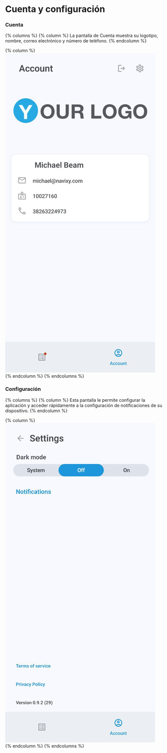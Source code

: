 # Cuenta y configuración

### Cuenta

{% columns %}
{% column %}
La pantalla de Cuenta muestra su logotipo, nombre, correo electrónico y número de teléfono.
{% endcolumn %}

{% column %}
![](../../../gua-del-usuario/aplicaciones-mviles-x-gps/x-gps-mobile/attachments/8fcbba3ff09f4cd3824a9cb170b084d0.jpg)
{% endcolumn %}
{% endcolumns %}



### Configuración

{% columns %}
{% column %}
Esta pantalla le permite configurar la aplicación y acceder rápidamente a la configuración de notificaciones de su dispositivo.
{% endcolumn %}

{% column %}
![](../../../gua-del-usuario/aplicaciones-mviles-x-gps/x-gps-mobile/attachments/8f98eaefe4b64d30a74938d738aa300b.jpg)
{% endcolumn %}
{% endcolumns %}

